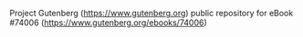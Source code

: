 Project Gutenberg (https://www.gutenberg.org) public repository for eBook #74006 (https://www.gutenberg.org/ebooks/74006)
